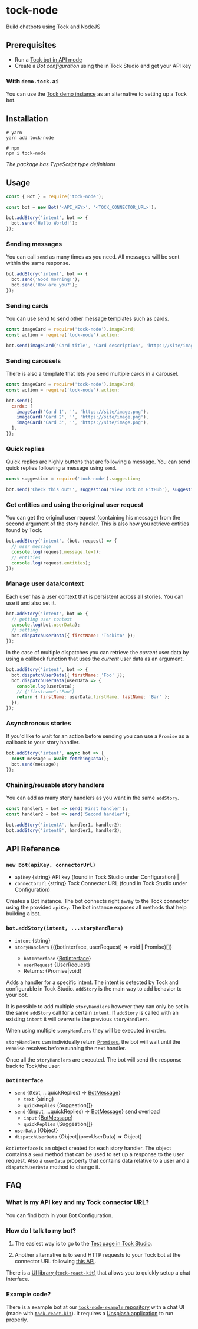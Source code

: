 # tock-node

Build chatbots using Tock and NodeJS

## Prerequisites

- Run a [Tock bot in API mode](https://doc.tock.ai/tock/en/dev/bot-api/)
- Create a *Bot configuration* using the in Tock Studio and get your API key

### With `demo.tock.ai`

You can use the [Tock demo instance](https://demo.tock.ai) as an alternative to setting up a Tock bot.

## Installation

```
# yarn
yarn add tock-node

# npm
npm i tock-node
```

_The package has TypeScript type definitions_

## Usage

```js
const { Bot } = require('tock-node');

const bot = new Bot('<API_KEY>', '<TOCK_CONNECTOR_URL>');

bot.addStory('intent', bot => {
  bot.send('Hello World!');
});
```

### Sending messages

You can call `send` as many times as you need. All messages will be sent within the same response.

```js
bot.addStory('intent', bot => {
  bot.send('Good morning!');
  bot.send('How are you?');
});
```

### Sending cards

You can use send to send other message templates such as cards.

```js
const imageCard = require('tock-node').imageCard;
const action = require('tock-node').action;

bot.send(imageCard('Card title', 'Card description', 'https://site/image.png', action('Button')));
```

### Sending carousels

There is also a template that lets you send multiple cards in a carousel.

```js
const imageCard = require('tock-node').imageCard;
const action = require('tock-node').action;

bot.send({
  cards: [
    imageCard('Card 1', '', 'https://site/image.png'),
    imageCard('Card 2', '', 'https://site/image.png'),
    imageCard('Card 3', '', 'https://site/image.png'),
  ],
});
```

### Quick replies

Quick replies are highly buttons that are following a message. You can send quick replies following a message using `send`.

```js
const suggestion = require('tock-node').suggestion;

bot.send('Check this out!', suggestion('View Tock on GitHub'), suggestion("View Tock's Website"));
```

### Get entities and using the original user request

You can get the original user request (containing his message) from the second argument of the story handler. This is also how you retrieve entities found by Tock.

```js
bot.addStory('intent', (bot, request) => {
  // user message
  console.log(request.message.text);
  // entities
  console.log(request.entities);
});
```

### Manage user data/context

Each user has a user context that is persistent across all stories. You can use it and also set it.

```js
bot.addStory('intent', bot => {
  // getting user context
  console.log(bot.userData);
  // setting
  bot.dispatchUserData({ firstName: 'Tockito' });
});
```

In the case of multiple dispatches you can retrieve the _current_ user data by using a callback function that uses the _current_ user data as an argument.

```js
bot.addStory('intent', bot => {
  bot.dispatchUserData({ firstName: 'Foo' });
  bot.dispatchUserData(userData => {
    console.log(userData);
    // {"firstname":"Foo"}
    return { firstName: userData.firstName, lastName: 'Bar' };
  });
});
```

### Asynchronous stories

If you'd like to wait for an action before sending you can use a `Promise` as a callback to your story handler.

```js
bot.addStory('intent', async bot => {
  const message = await fetchingData();
  bot.send(message);
});
```

### Chaining/reusable story handlers

You can add as many story handlers as you want in the same `addStory`.

```js
const handler1 = bot => send('First handler');
const handler2 = bot => send('Second handler');

bot.addStory('intentA', handler1, handler2);
bot.addStory('intentB', handler1, handler2);
```

## API Reference

### `new Bot(apiKey, connectorUrl)`

* `apiKey` {string} API key (found in Tock Studio under Configuration)            |
* `connectorUrl` {string} Tock Connector URL (found in Tock Studio under Configuration)

Creates a Bot instance. The bot connects right away to the Tock connector using the provided `apiKey`. The bot instance exposes all methods that help building a bot.

### `bot.addStory(intent, ...storyHandlers)`

* `intent` {string}
* `storyHandlers` {((botInterface, userRequest) => void | Promise<void>)[]}
  * `botInterface` {[BotInterface](#BotInterface)}
  * `userRequest` {[UserRequest](#UserRequest)}
  * Returns: {Promise<void>|void}

Adds a handler for a specific intent. The intent is detected by Tock and configurable in Tock Studio. `addStory` is the main way to add behavior to your bot.

It is possible to add multiple `storyHandlers` however they can only be set in the same `addStory` call for a certain `intent`. If `addStory` is called with an existing `intent` it will overwrite the previous `storyHandlers`.

When using multiple `storyHandlers` they will be executed in order.

`storyHandlers` can individually return [`Promises`](https://developer.mozilla.org/en-US/docs/Web/JavaScript/Reference/Global_Objects/Promise), the bot will wait until the `Promise` resolves before running the next handler.

Once all the `storyHandlers` are executed. The bot will send the response back to Tock/the user.

### `BotInterface`

* `send` {(text, ...quickReplies) => [BotMessage](#BotMessage)}
  * `text` {string}
  * `quickReplies` {Suggestion[]}
* `send` {(input, ...quickReplies) => [BotMessage](#BotMessage)} send overload
  * `input` {[BotMessage](#BotMessage)}
  * `quickReplies` {Suggestion[]}
* `userData` {Object}
* `dispatchUserData` {Object|(prevUserData) => Object}

`BotInterface` is an object created for each story handler. The object contains a `send` method that can be used to set up a response to the user request. Also a `userData` property that contains data relative to a user and a `dispatchUserData` method to change it.

## FAQ

### What is my API key and my Tock connector URL?

You can find both in your Bot Configuration.

### How do I talk to my bot?

1. The easiest way is to go to the [Test page in Tock Studio](https://demo.tock.ai/test).

2. Another alternative is to send HTTP requests to your Tock bot at the connector URL following [this API](https://github.com/theopenconversationkit/tock/tree/master/bot/connector-web).

There is a [UI library (`tock-react-kit`)](https://github.com/theopenconversationkit/tock-react-kit) that allows you to quickly setup a chat interface.

### Example code?

There is a example bot at our [`tock-node-example` repository](https://github.com/theopenconversationkit/tock-node-example) with a chat UI (made with [`tock-react-kit`](https://github.com/theopenconversationkit/tock-react-kit)). It requires a [Unsplash application](https://unsplash.com/developers) to run properly.
